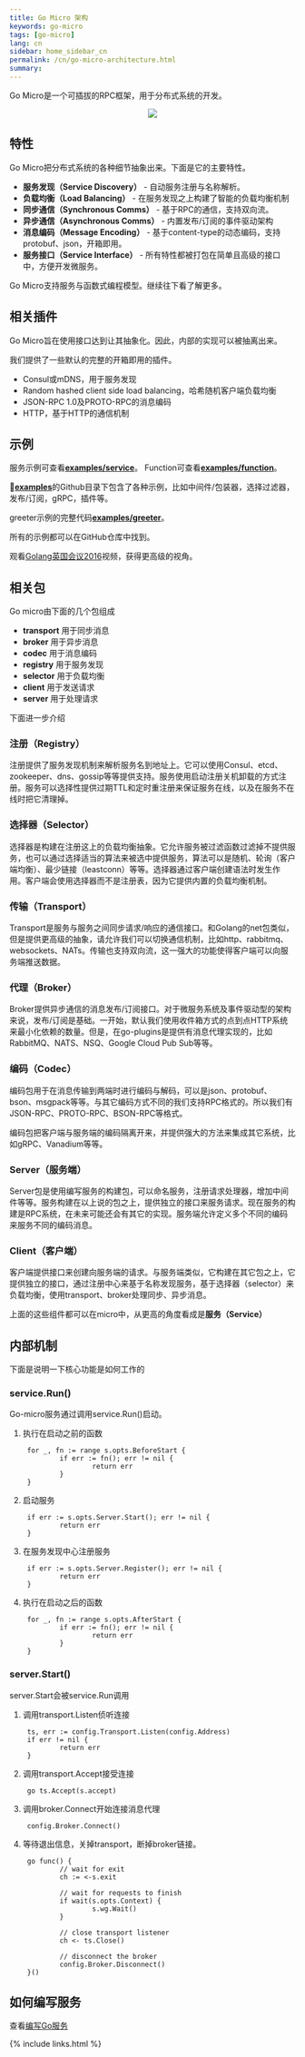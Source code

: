 ```yaml
---
title: Go Micro 架构
keywords: go-micro
tags: [go-micro]
lang: cn
sidebar: home_sidebar_cn
permalink: /cn/go-micro-architecture.html
summary: 
---
```


Go Micro是一个可插拔的RPC框架，用于分布式系统的开发。

<p align="center">
  <img src="../images/go-micro.svg" />
</p>

## 特性

Go Micro把分布式系统的各种细节抽象出来。下面是它的主要特性。

- **服务发现（Service Discovery）** - 自动服务注册与名称解析。
- **负载均衡（Load Balancing）** - 在服务发现之上构建了智能的负载均衡机制
- **同步通信（Synchronous Comms）** - 基于RPC的通信，支持双向流。
- **异步通信（Asynchronous Comms）** - 内置发布/订阅的事件驱动架构
- **消息编码（Message Encoding）** - 基于content-type的动态编码，支持protobuf、json，开箱即用。
- **服务接口（Service Interface）** - 所有特性都被打包在简单且高级的接口中，方便开发微服务。
  
Go Micro支持服务与函数式编程模型。继续往下看了解更多。

## 相关插件

Go Micro旨在使用接口达到让其抽象化。因此，内部的实现可以被抽离出来。

我们提供了一些默认的完整的开箱即用的插件。

- Consul或mDNS，用于服务发现
- Random hashed client side load balancing，哈希随机客户端负载均衡
- JSON-RPC 1.0及PROTO-RPC的消息编码
- HTTP，基于HTTP的通信机制

## 示例

服务示例可查看[**examples/service**](https://github.com/micro/examples/tree/master/service)。 
Function可查看[**examples/function**](https://github.com/micro/examples/tree/master/function)。 


[**examples**](https://github.com/micro/examples)的Github目录下包含了各种示例，比如中间件/包装器，选择过滤器，发布/订阅，gRPC，插件等。

greeter示例的完整代码[**examples/greeter**](https://github.com/micro/examples/tree/master/greeter)。

所有的示例都可以在GitHub仓库中找到。

观看[Golang英国会议2016](https://www.youtube.com/watch?v=xspaDovwk34)视频，获得更高级的视角。

## 相关包

Go micro由下面的几个包组成

- **transport** 用于同步消息
- **broker** 用于异步消息
- **codec** 用于消息编码
- **registry** 用于服务发现
- **selector** 用于负载均衡
- **client** 用于发送请求
- **server** 用于处理请求

下面进一步介绍

### 注册（Registry）

注册提供了服务发现机制来解析服务名到地址上。它可以使用Consul、etcd、zookeeper、dns、gossip等等提供支持。服务使用启动注册关机卸载的方式注册。服务可以选择性提供过期TTL和定时重注册来保证服务在线，以及在服务不在线时把它清理掉。

### 选择器（Selector）

选择器是构建在注册这上的负载均衡抽象。它允许服务被过滤函数过滤掉不提供服务，也可以通过选择适当的算法来被选中提供服务，算法可以是随机、轮询（客户端均衡）、最少链接（leastconn）等等。选择器通过客户端创建语法时发生作用。客户端会使用选择器而不是注册表，因为它提供内置的负载均衡机制。

### 传输（Transport）

Transport是服务与服务之间同步请求/响应的通信接口。和Golang的net包类似，但是提供更高级的抽象，请允许我们可以切换通信机制，比如http、rabbitmq、websockets、NATs。传输也支持双向流，这一强大的功能使得客户端可以向服务端推送数据。

### 代理（Broker）

Broker提供异步通信的消息发布/订阅接口。对于微服务系统及事件驱动型的架构来说，发布/订阅是基础。一开始，默认我们使用收件箱方式的点到点HTTP系统来最小化依赖的数量。但是，在go-plugins是提供有消息代理实现的，比如RabbitMQ、NATS、NSQ、Google Cloud Pub Sub等等。

### 编码（Codec）

编码包用于在消息传输到两端时进行编码与解码，可以是json、protobuf、bson、msgpack等等。与其它编码方式不同的我们支持RPC格式的。所以我们有JSON-RPC、PROTO-RPC、BSON-RPC等格式。

编码包把客户端与服务端的编码隔离开来，并提供强大的方法来集成其它系统，比如gRPC、Vanadium等等。

### Server（服务端）

Server包是使用编写服务的构建包，可以命名服务，注册请求处理器，增加中间件等等。服务构建在以上说的包之上，提供独立的接口来服务请求。现在服务的构建是RPC系统，在未来可能还会有其它的实现。服务端允许定义多个不同的编码来服务不同的编码消息。

### Client（客户端）

客户端提供接口来创建向服务端的请求。与服务端类似，它构建在其它包之上，它提供独立的接口，通过注册中心来基于名称发现服务，基于选择器（selector）来负载均衡，使用transport、broker处理同步、异步消息。

上面的这些组件都可以在micro中，从更高的角度看成是**服务（Service）**

## 内部机制

下面是说明一下核心功能是如何工作的

### service.Run()

Go-micro服务通过调用service.Run()启动。

1. 执行在启动之前的函数


        for _, fn := range s.opts.BeforeStart {
                if err := fn(); err != nil {
                        return err
                }
        }


2. 启动服务


        if err := s.opts.Server.Start(); err != nil {
                return err
        }


3. 在服务发现中心注册服务

        if err := s.opts.Server.Register(); err != nil {
                return err
        }


4. 执行在启动之后的函数

        for _, fn := range s.opts.AfterStart {
                if err := fn(); err != nil {
                        return err
                }
        }

### server.Start()

server.Start会被service.Run调用

1. 调用transport.Listen侦听连接

        ts, err := config.Transport.Listen(config.Address)
        if err != nil {
                return err
        }

2. 调用transport.Accept接受连接

        go ts.Accept(s.accept)

3. 调用broker.Connect开始连接消息代理
        
        config.Broker.Connect()

4. 等待退出信息，关掉transport，断掉broker链接。

        go func() {
                // wait for exit
                ch := <-s.exit

                // wait for requests to finish
                if wait(s.opts.Context) {
                        s.wg.Wait()
                }

                // close transport listener
                ch <- ts.Close()

                // disconnect the broker
                config.Broker.Disconnect()
        }()

## 如何编写服务

查看[编写Go服务](writing-a-go-service_cn.html)

{% include links.html %}
